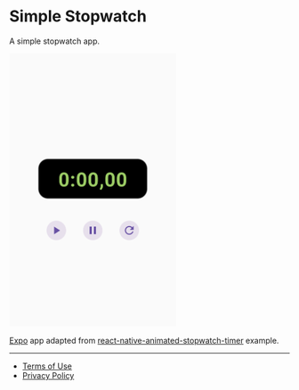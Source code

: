 # Simple Stopwatch

A simple stopwatch app.

<img src="./Screenshot_1719844033.png" alt="Screenshot" width=300>

[Expo](https://expo.dev/) app adapted from [react-native-animated-stopwatch-timer](https://github.com/rgommezz/react-native-animated-stopwatch-timer) example.

---

- [Terms of Use](./TERMS-OF-USE.md)
- [Privacy Policy](./PRIVACY-POLICY.md)
